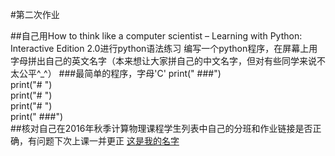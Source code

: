#第二次作业

##自己用How to think like a computer scientist – Learning with Python: Interactive Edition 2.0进行python语法练习
编写一个python程序，在屏幕上用字母拼出自己的英文名字（本来想让大家拼自己的中文名字，但对有些同学来说不太公平^_^）
###最简单的程序，字母'C'
print(" ###") <br/>
print("#   ") <br/>
print("#   ") <br/>
print("#   ") <br/>
print(" ###") <br/>
##核对自己在2016年秋季计算物理课程学生列表中自己的分班和作业链接是否正确，有问题下次上课一并更正
[这是我的名字](https://github.com/shuaishuaimin/computationalphysics_N2014301510032/blob/master/myname.py)

